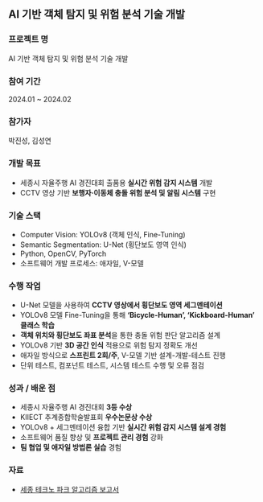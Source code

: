 ##  AI 기반 객체 탐지 및 위험 분석 기술 개발  

### 프로젝트 명  
AI 기반 객체 탐지 및 위험 분석 기술 개발  

### 참여 기간  
2024.01 ~ 2024.02 

### 참가자  
박진성, 김성연 

### 개발 목표  
- 세종시 자율주행 AI 경진대회 출품용 **실시간 위험 감지 시스템** 개발  
- CCTV 영상 기반 **보행자·이동체 충돌 위험 분석 및 알림 시스템** 구현  

### 기술 스택  
- Computer Vision: YOLOv8 (객체 인식, Fine-Tuning)  
- Semantic Segmentation: U-Net (횡단보도 영역 인식)  
- Python, OpenCV, PyTorch  
- 소프트웨어 개발 프로세스: 애자일, V-모델  

### 수행 작업  
- U-Net 모델을 사용하여 **CCTV 영상에서 횡단보도 영역 세그멘테이션**  
- YOLOv8 모델 Fine-Tuning을 통해 **‘Bicycle-Human’, ‘Kickboard-Human’ 클래스 학습**  
- **객체 위치와 횡단보도 좌표 분석**을 통한 충돌 위험 판단 알고리즘 설계  
- YOLOv8 기반 **3D 공간 인식** 적용으로 위험 탐지 정확도 개선  
- 애자일 방식으로 **스프린트 2회/주**, V-모델 기반 설계-개발-테스트 진행  
- 단위 테스트, 컴포넌트 테스트, 시스템 테스트 수행 및 오류 점검  

### 성과 / 배운 점  
- 세종시 자율주행 AI 경진대회 **3등 수상**  
- KIIECT 추계종합학술발표회 **우수논문상 수상**  
- YOLOv8 + 세그멘테이션 융합 기반 **실시간 위험 감지 시스템 설계 경험**  
- 소프트웨어 품질 향상 및 **프로젝트 관리 경험** 강화  
- **팀 협업 및 애자일 방법론 실습** 경험

### 자료

- [세종 테크노 파크 알고리즘 보고서](세종%20테크노%20파크%20알고리즘%20보고서.pdf)

